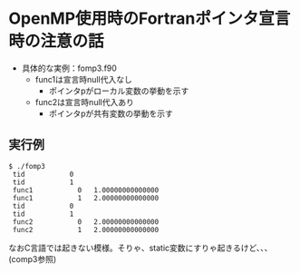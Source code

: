 # OpenMP使用時のFortranポインタ宣言時の注意の話

* 具体的な実例：fomp3.f90
	* func1は宣言時null代入なし
		* ポインタpがローカル変数の挙動を示す
	* func2は宣言時null代入あり
		* ポインタpが共有変数の挙動を示す

## 実行例

    $ ./fomp3
     tid           0
     tid           1
     func1           0   1.00000000000000
     func1           1   2.00000000000000
     tid           0
     tid           1
     func2           0   2.00000000000000
     func2           1   2.00000000000000

なおC言語では起きない模様。そりゃ、static変数にすりゃ起きるけど、、、(comp3参照)
